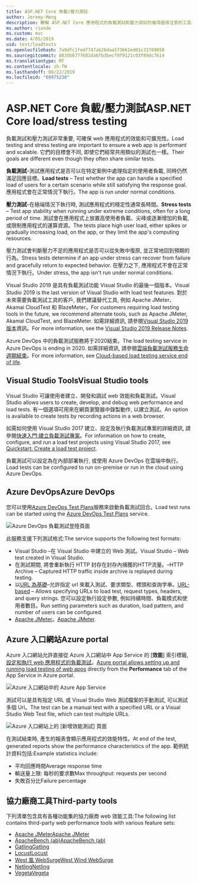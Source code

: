 ```yaml
---
title: ASP.NET Core 負載/壓力測試
author: Jeremy-Meng
description: 瞭解 ASP.NET Core 應用程式的負載測試和壓力測試的幾項值得注意的工具和方法。
ms.author: riande
ms.custom: mvc
ms.date: 4/05/2019
uid: test/loadtests
ms.openlocfilehash: 7a9dfc1fedf747ab26daa573b61ed01c31709058
ms.sourcegitcommit: 8835b6777682da6fb3becf9f9121c03f89dc7614
ms.translationtype: MT
ms.contentlocale: zh-TW
ms.lasthandoff: 08/22/2019
ms.locfileid: "69975238"
---
```

# <a name="aspnet-core-loadstress-testing"></a><span data-ttu-id="a7fd7-103">ASP.NET Core 負載/壓力測試</span><span class="sxs-lookup"><span data-stu-id="a7fd7-103">ASP.NET Core load/stress testing</span></span>

<span data-ttu-id="a7fd7-104">負載測試和壓力測試非常重要, 可確保 web 應用程式的效能和可擴充性。</span><span class="sxs-lookup"><span data-stu-id="a7fd7-104">Load testing and stress testing are important to ensure a web app is performant and scalable.</span></span> <span data-ttu-id="a7fd7-105">它們的目標會不同, 即使它們經常共用類似的測試也一樣。</span><span class="sxs-lookup"><span data-stu-id="a7fd7-105">Their goals are different even though they often share similar tests.</span></span>

<span data-ttu-id="a7fd7-106">**負載測試**&ndash;測試應用程式是否可以在特定案例中處理指定的使用者負載, 同時仍然滿足回應目標。</span><span class="sxs-lookup"><span data-stu-id="a7fd7-106">**Load tests** &ndash; Test whether the app can handle a specified load of users for a certain scenario while still satisfying the response goal.</span></span> <span data-ttu-id="a7fd7-107">應用程式會在正常情況下執行。</span><span class="sxs-lookup"><span data-stu-id="a7fd7-107">The app is run under normal conditions.</span></span>

<span data-ttu-id="a7fd7-108">**壓力測試**&ndash;在極端情況下執行時, 測試應用程式的穩定性通常長時間。</span><span class="sxs-lookup"><span data-stu-id="a7fd7-108">**Stress tests** &ndash; Test app stability when running under extreme conditions, often for a long period of time.</span></span> <span data-ttu-id="a7fd7-109">測試會在應用程式上放置高使用者負載、尖峰或逐漸增加的負載, 或限制應用程式的運算資源。</span><span class="sxs-lookup"><span data-stu-id="a7fd7-109">The tests place high user load, either spikes or gradually increasing load, on the app, or they limit the app's computing resources.</span></span>

<span data-ttu-id="a7fd7-110">壓力測試會判斷壓力不足的應用程式是否可以從失敗中復原, 並正常地回到預期的行為。</span><span class="sxs-lookup"><span data-stu-id="a7fd7-110">Stress tests determine if an app under stress can recover from failure and gracefully return to expected behavior.</span></span> <span data-ttu-id="a7fd7-111">在壓力之下, 應用程式不會在正常情況下執行。</span><span class="sxs-lookup"><span data-stu-id="a7fd7-111">Under stress, the app isn't run under normal conditions.</span></span>

<span data-ttu-id="a7fd7-112">Visual Studio 2019 是具有負載測試功能 Visual Studio 的最後一個版本。</span><span class="sxs-lookup"><span data-stu-id="a7fd7-112">Visual Studio 2019 is the last version of Visual Studio with load test features.</span></span> <span data-ttu-id="a7fd7-113">對於未來需要負載測試工具的客戶, 我們建議替代工具, 例如 Apache JMeter、Akamai CloudTest 和 BlazeMeter。</span><span class="sxs-lookup"><span data-stu-id="a7fd7-113">For customers requiring load testing tools in the future, we recommend alternate tools, such as Apache JMeter, Akamai CloudTest, and BlazeMeter.</span></span> <span data-ttu-id="a7fd7-114">如需詳細資訊, 請參閱[Visual Studio 2019 版本](/visualstudio/releases/2019/release-notes-v16.0#test-tools)資訊。</span><span class="sxs-lookup"><span data-stu-id="a7fd7-114">For more information, see the [Visual Studio 2019 Release Notes](/visualstudio/releases/2019/release-notes-v16.0#test-tools).</span></span>

<span data-ttu-id="a7fd7-115">Azure DevOps 中的負載測試服務將于2020結束。</span><span class="sxs-lookup"><span data-stu-id="a7fd7-115">The load testing service in Azure DevOps is ending in 2020.</span></span> <span data-ttu-id="a7fd7-116">如需詳細資訊, 請參閱[雲端負載測試服務生命週期結束](https://devblogs.microsoft.com/devops/cloud-based-load-testing-service-eol/)。</span><span class="sxs-lookup"><span data-stu-id="a7fd7-116">For more information, see [Cloud-based load testing service end of life](https://devblogs.microsoft.com/devops/cloud-based-load-testing-service-eol/).</span></span>

## <a name="visual-studio-tools"></a><span data-ttu-id="a7fd7-117">Visual Studio Tools</span><span class="sxs-lookup"><span data-stu-id="a7fd7-117">Visual Studio tools</span></span>

<span data-ttu-id="a7fd7-118">Visual Studio 可讓使用者建立、開發和調試 web 效能和負載測試。</span><span class="sxs-lookup"><span data-stu-id="a7fd7-118">Visual Studio allows users to create, develop, and debug web performance and load tests.</span></span> <span data-ttu-id="a7fd7-119">有一個選項可用來在網頁瀏覽器中錄製動作, 以建立測試。</span><span class="sxs-lookup"><span data-stu-id="a7fd7-119">An option is available to create tests by recording actions in a web browser.</span></span>

<span data-ttu-id="a7fd7-120">如需如何使用 Visual Studio 2017 建立、設定及執行負載測試專案的詳細資訊, 請參閱[快速入門:建立負載測試專案](/visualstudio/test/quickstart-create-a-load-test-project?view=vs-2017)。</span><span class="sxs-lookup"><span data-stu-id="a7fd7-120">For information on how to create, configure, and run a load test projects using Visual Studio 2017, see [Quickstart: Create a load test project](/visualstudio/test/quickstart-create-a-load-test-project?view=vs-2017).</span></span>

<span data-ttu-id="a7fd7-121">負載測試可以設定為在內部部署執行, 或使用 Azure DevOps 在雲端中執行。</span><span class="sxs-lookup"><span data-stu-id="a7fd7-121">Load tests can be configured to run on-premise or run in the cloud using Azure DevOps.</span></span>

## <a name="azure-devops"></a><span data-ttu-id="a7fd7-122">Azure DevOps</span><span class="sxs-lookup"><span data-stu-id="a7fd7-122">Azure DevOps</span></span>

<span data-ttu-id="a7fd7-123">您可以使用[Azure DevOps Test Plans](/azure/devops/test/load-test/index?view=vsts)服務來啟動負載測試回合。</span><span class="sxs-lookup"><span data-stu-id="a7fd7-123">Load test runs can be started using the [Azure DevOps Test Plans](/azure/devops/test/load-test/index?view=vsts) service.</span></span>

![Azure DevOps 負載測試登陸頁面](./load-tests/_static/azure-devops-load-test.png)

<span data-ttu-id="a7fd7-125">此服務支援下列測試格式:</span><span class="sxs-lookup"><span data-stu-id="a7fd7-125">The service supports the following test formats:</span></span>

* <span data-ttu-id="a7fd7-126">Visual Studio &ndash;在 Visual Studio 中建立的 Web 測試。</span><span class="sxs-lookup"><span data-stu-id="a7fd7-126">Visual Studio &ndash; Web test created in Visual Studio.</span></span>
* <span data-ttu-id="a7fd7-127">在測試期間, 將會重新執行 HTTP 封存在封存內捕獲的HTTP流量。&ndash;</span><span class="sxs-lookup"><span data-stu-id="a7fd7-127">HTTP Archive &ndash; Captured HTTP traffic inside archive is replayed during testing.</span></span>
* <span data-ttu-id="a7fd7-128">以[URL 為基礎](/azure/devops/test/load-test/get-started-simple-cloud-load-test?view=vsts)&ndash;允許指定 url 來載入測試、要求類型、標頭和查詢字串。</span><span class="sxs-lookup"><span data-stu-id="a7fd7-128">[URL-based](/azure/devops/test/load-test/get-started-simple-cloud-load-test?view=vsts) &ndash; Allows specifying URLs to load test, request types, headers, and query strings.</span></span> <span data-ttu-id="a7fd7-129">您可以設定執行設定參數, 例如持續時間、負載模式和使用者數目。</span><span class="sxs-lookup"><span data-stu-id="a7fd7-129">Run setting parameters such as duration, load pattern, and number of users can be configured.</span></span>
* <span data-ttu-id="a7fd7-130">[Apache JMeter](https://jmeter.apache.org/)。</span><span class="sxs-lookup"><span data-stu-id="a7fd7-130">[Apache JMeter](https://jmeter.apache.org/).</span></span>

## <a name="azure-portal"></a><span data-ttu-id="a7fd7-131">Azure 入口網站</span><span class="sxs-lookup"><span data-stu-id="a7fd7-131">Azure portal</span></span>

<span data-ttu-id="a7fd7-132">Azure 入口網站允許直接從 Azure 入口網站中 App Service 的 [**效能**] 索引標籤[, 設定和執行 web 應用程式的負載測試](/azure/devops/test/load-test/app-service-web-app-performance-test?view=vsts)。</span><span class="sxs-lookup"><span data-stu-id="a7fd7-132">[Azure portal allows setting up and running load testing of web apps](/azure/devops/test/load-test/app-service-web-app-performance-test?view=vsts) directly from the **Performance** tab of the App Service in Azure portal.</span></span>

![Azure 入口網站中的 Azure App Service](./load-tests/_static/azure-appservice-perf-test.png)

<span data-ttu-id="a7fd7-134">測試可以是具有指定 URL 或 Visual Studio Web 測試檔案的手動測試, 可以測試多個 Url。</span><span class="sxs-lookup"><span data-stu-id="a7fd7-134">The test can be a manual test with a specified URL or a Visual Studio Web Test file, which can test multiple URLs.</span></span>

![Azure 入口網站上的 [新增效能測試] 頁面](./load-tests/_static/azure-appservice-perf-test-config.png)

<span data-ttu-id="a7fd7-136">在測試結束時, 產生的報表會顯示應用程式的效能特性。</span><span class="sxs-lookup"><span data-stu-id="a7fd7-136">At end of the test, generated reports show the performance characteristics of the app.</span></span> <span data-ttu-id="a7fd7-137">範例統計資料包括:</span><span class="sxs-lookup"><span data-stu-id="a7fd7-137">Example statistics include:</span></span>

* <span data-ttu-id="a7fd7-138">平均回應時間</span><span class="sxs-lookup"><span data-stu-id="a7fd7-138">Average response time</span></span>
* <span data-ttu-id="a7fd7-139">輸送量上限: 每秒的要求數</span><span class="sxs-lookup"><span data-stu-id="a7fd7-139">Max throughput: requests per second</span></span>
* <span data-ttu-id="a7fd7-140">失敗百分比</span><span class="sxs-lookup"><span data-stu-id="a7fd7-140">Failure percentage</span></span>

## <a name="third-party-tools"></a><span data-ttu-id="a7fd7-141">協力廠商工具</span><span class="sxs-lookup"><span data-stu-id="a7fd7-141">Third-party tools</span></span>

<span data-ttu-id="a7fd7-142">下列清單包含具有各種功能集的協力廠商 web 效能工具:</span><span class="sxs-lookup"><span data-stu-id="a7fd7-142">The following list contains third-party web performance tools with various feature sets:</span></span>

* [<span data-ttu-id="a7fd7-143">Apache JMeter</span><span class="sxs-lookup"><span data-stu-id="a7fd7-143">Apache JMeter</span></span>](https://jmeter.apache.org/)
* [<span data-ttu-id="a7fd7-144">ApacheBench (ab)</span><span class="sxs-lookup"><span data-stu-id="a7fd7-144">ApacheBench (ab)</span></span>](https://httpd.apache.org/docs/2.4/programs/ab.html)
* [<span data-ttu-id="a7fd7-145">Gatling</span><span class="sxs-lookup"><span data-stu-id="a7fd7-145">Gatling</span></span>](https://gatling.io/)
* [<span data-ttu-id="a7fd7-146">Locust</span><span class="sxs-lookup"><span data-stu-id="a7fd7-146">Locust</span></span>](https://locust.io/)
* [<span data-ttu-id="a7fd7-147">West 風 WebSurge</span><span class="sxs-lookup"><span data-stu-id="a7fd7-147">West Wind WebSurge</span></span>](https://websurge.west-wind.com/)
* [<span data-ttu-id="a7fd7-148">Netling</span><span class="sxs-lookup"><span data-stu-id="a7fd7-148">Netling</span></span>](https://github.com/hallatore/Netling)
* [<span data-ttu-id="a7fd7-149">Vegeta</span><span class="sxs-lookup"><span data-stu-id="a7fd7-149">Vegeta</span></span>](https://github.com/tsenart/vegeta)
